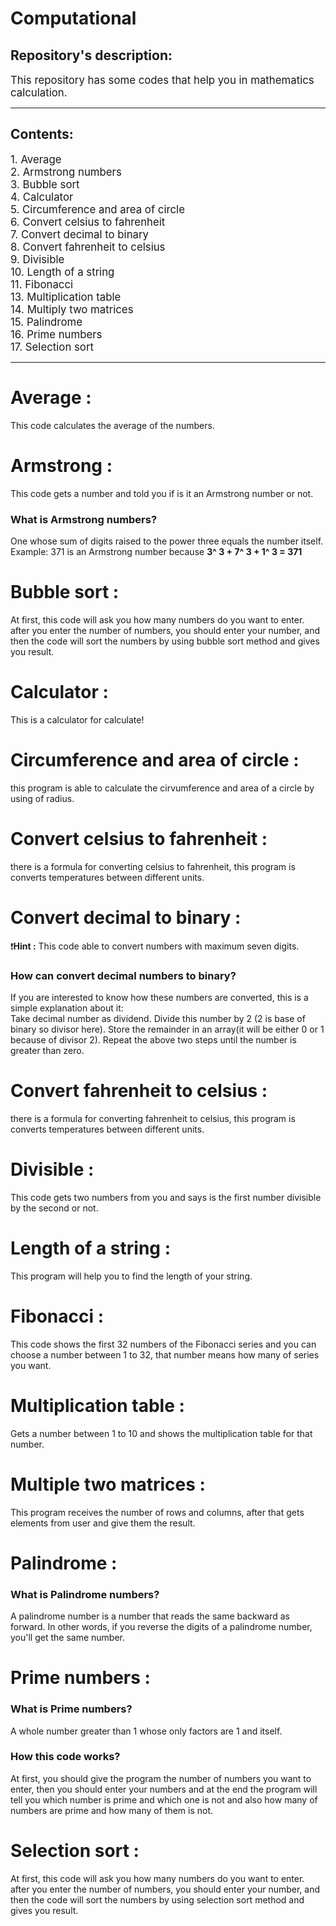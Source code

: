 # Computational

## Repository's description:
<big>This repository has some codes that help you in mathematics calculation.</big>
<hr>

## Contents:
<big>
1. Average <br>
2. Armstrong numbers <br>
3. Bubble sort <br>
4. Calculator <br>
5. Circumference and area of circle <br>
6. Convert celsius to fahrenheit <br>
7. Convert decimal to binary <br>
8. Convert fahrenheit to celsius <br>
9. Divisible <br>
10. Length of a string <br>
11. Fibonacci <br>
13. Multiplication table <br>
14. Multiply two matrices <br>
15. Palindrome <br>
16. Prime numbers <br>
17. Selection sort <br>
</big>
<hr>


# Average :
This code calculates the average of the numbers.

# Armstrong :
This code gets a number and told you if is it an Armstrong number or not.
### What is Armstrong numbers?
One whose sum of digits raised to the power three equals the number itself. <br>
Example: 371 is an Armstrong number because **3^ 3 + 7^ 3 + 1^ 3 = 371**


# Bubble sort :
At first, this code will ask you how many numbers do you want to enter. after you enter the number of numbers, you should enter your number, and then the code will sort the numbers by using bubble sort method and gives you result.


# Calculator :
This is a calculator for calculate!

# Circumference and area of circle :
this program is able to calculate the cirvumference and area of a circle by using of radius.

# Convert celsius to fahrenheit :
there is a formula for converting celsius to fahrenheit, this program is converts temperatures between different units.

# Convert decimal to binary :
❗️**Hint :** This code able to convert numbers with maximum seven digits.
### How can convert decimal numbers to binary?
If you are interested to know how these numbers are converted, this is a simple explanation about it: <br>
Take decimal number as dividend. Divide this number by 2 (2 is base of binary so divisor here). Store the remainder in an array(it will be either 0 or 1 because of divisor 2). Repeat the above two steps until the number is greater than zero.
 

# Convert fahrenheit to celsius :
there is a formula for converting fahrenheit to celsius, this program is converts temperatures between different units.


# Divisible :
This code gets two numbers from you and says is the first number divisible by the second or not.

# Length of a string :
This program will help you to find the length of your string.


# Fibonacci :
This code shows the first 32 numbers of the Fibonacci series and you can choose a number between 1 to 32, that number means how many of series you want.


# Multiplication table :
Gets a number between 1 to 10 and shows the multiplication table for that number.

# Multiple two matrices :
This program receives the number of rows and columns, after that gets elements from user and give them the result.


# Palindrome :

### What is Palindrome numbers?
A palindrome number is a number that reads the same backward as forward. In other words, if you reverse the digits of a palindrome number, you'll get the same number.


# Prime numbers :

### What is Prime numbers?
A whole number greater than 1 whose only factors are 1 and itself.

### How this code works?
At first, you should give the program the number of numbers you want to enter, then you should enter your numbers and
at the end the program will tell you which number is prime and which one is not and also how many of numbers are prime and how many of them is not.


# Selection sort :
At first, this code will ask you how many numbers do you want to enter. after you enter the number of numbers, you should enter your number, and then the code will sort the numbers by using selection sort method and gives you result.
